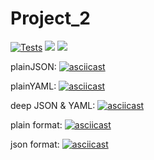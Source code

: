 # Project_2
[![Tests](https://github.com/Skryam/Project_2/actions/workflows/main.yml/badge.svg)](https://github.com/Skryam/Project_2/actions/workflows/main.yml)
<a href="https://codeclimate.com/github/Skryam/Project_2/maintainability"><img src="https://api.codeclimate.com/v1/badges/81607be88b0d0eedcf2a/maintainability" /></a>
<a href="https://codeclimate.com/github/Skryam/Project_2/test_coverage"><img src="https://api.codeclimate.com/v1/badges/81607be88b0d0eedcf2a/test_coverage" /></a>


plainJSON:
[![asciicast](https://asciinema.org/a/4tc2JhHjnMylwXMqMUHW0jKjp.svg)](https://asciinema.org/a/4tc2JhHjnMylwXMqMUHW0jKjp)

plainYAML:
[![asciicast](https://asciinema.org/a/xwB0JuE2RpCiFAzyzoOv8rlUU.svg)](https://asciinema.org/a/xwB0JuE2RpCiFAzyzoOv8rlUU)

deep JSON & YAML:
[![asciicast](https://asciinema.org/a/zVAEGnze6rqLlsrAY4UwxphzK.svg)](https://asciinema.org/a/zVAEGnze6rqLlsrAY4UwxphzK)

plain format:
[![asciicast](https://asciinema.org/a/bm9lLwznyAqkx0EPQvubgxPnv.svg)](https://asciinema.org/a/bm9lLwznyAqkx0EPQvubgxPnv)

json format:
[![asciicast](https://asciinema.org/a/kppyZjhbLebVkFu0SGwlAW1Sn.svg)](https://asciinema.org/a/kppyZjhbLebVkFu0SGwlAW1Sn)